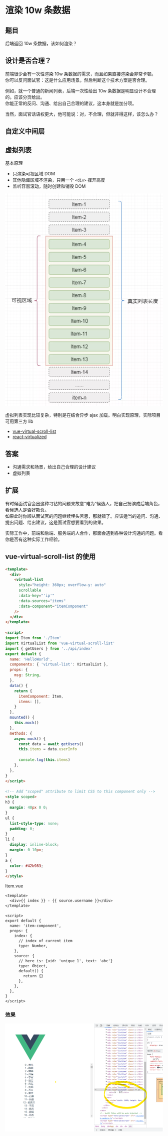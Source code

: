 # 渲染 10w 条数据

## 题目

后端返回 10w 条数据，该如何渲染？

## 设计是否合理？

前端很少会有一次性渲染 10w 条数据的需求，而且如果直接渲染会非常卡顿。<br>
你可以反问面试官：这是什么应用场景。然后判断这个技术方案是否合理。

例如，就一个普通的新闻列表，后端一次性给出 10w 条数据是明显设计不合理的。应该分页给出。<br>
你能正常的反问、沟通、给出自己合理的建议，这本身就是加分项。

当然，面试官话语权更大，他可能说：对，不合理，但就非得这样，该怎么办？

## 自定义中间层

## 虚拟列表

基本原理
- 只渲染可视区域 DOM
- 其他隐藏区域不渲染，只用一个 `<div>` 撑开高度
- 监听容器滚动，随时创建和销毁 DOM

![](./img/virtual.png)

虚拟列表实现比较复杂，特别是在结合异步 ajax 加载。明白实现原理，实际项目可用第三方 lib
- [vue-virtual-scroll-list](https://www.npmjs.com/package/vue-virtual-scroll-list)
- [react-virtualized](https://www.npmjs.com/package/react-virtualized)

## 答案

- 沟通需求和场景，给出自己合理的设计建议
- 虚拟列表

## 扩展

有时候面试官会出这种刁钻的问题来故意“难为”候选人，把自己扮演成后端角色，看候选人是否好欺负。<br>
如果此时你顺从面试官的问题继续埋头苦思，那就错了。应该适当的追问、沟通、提出问题、给出建议，这是面试官想要看到的效果。

实际工作中，前端和后端、服务端的人合作，那面会遇到各种设计沟通的问题。看你是否有这种实际工作经验。


## vue-virtual-scroll-list 的使用
```html
<template>
  <div>
    <virtual-list
      style="height: 360px; overflow-y: auto"
      scrollable
      :data-key="'ip'"
      :data-sources="items"
      :data-component="itemComponent"
    />
  </div>
</template>

<script>
import Item from './Item'
import VirtualList from 'vue-virtual-scroll-list'
import { getUsers } from '../api/index'
export default {
  name: 'HelloWorld',
  components: { 'virtual-list': VirtualList },
  props: {
    msg: String,
  },
  data() {
    return {
      itemComponent: Item,
      items: [],
    }
  },
  mounted() {
    this.mock()
  },
  methods: {
    async mock() {
      const data = await getUsers()
      this.items = data.userInfo

      console.log(this.items)
    },
  },
}
</script>

<!-- Add "scoped" attribute to limit CSS to this component only -->
<style scoped>
h3 {
  margin: 40px 0 0;
}
ul {
  list-style-type: none;
  padding: 0;
}
li {
  display: inline-block;
  margin: 0 10px;
}
a {
  color: #42b983;
}
</style>

```
Item.vue
```vue
<template>
  <div>{{ index }} - {{ source.username }}</div>
</template>

<script>
export default {
  name: 'item-component',
  props: {
    index: {
      // index of current item
      type: Number,
    },
    source: {
      // here is: {uid: 'unique_1', text: 'abc'}
      type: Object,
      default() {
        return {}
      },
    },
  },
}
</script>
```

### 效果
![](./img/xiuni.png)